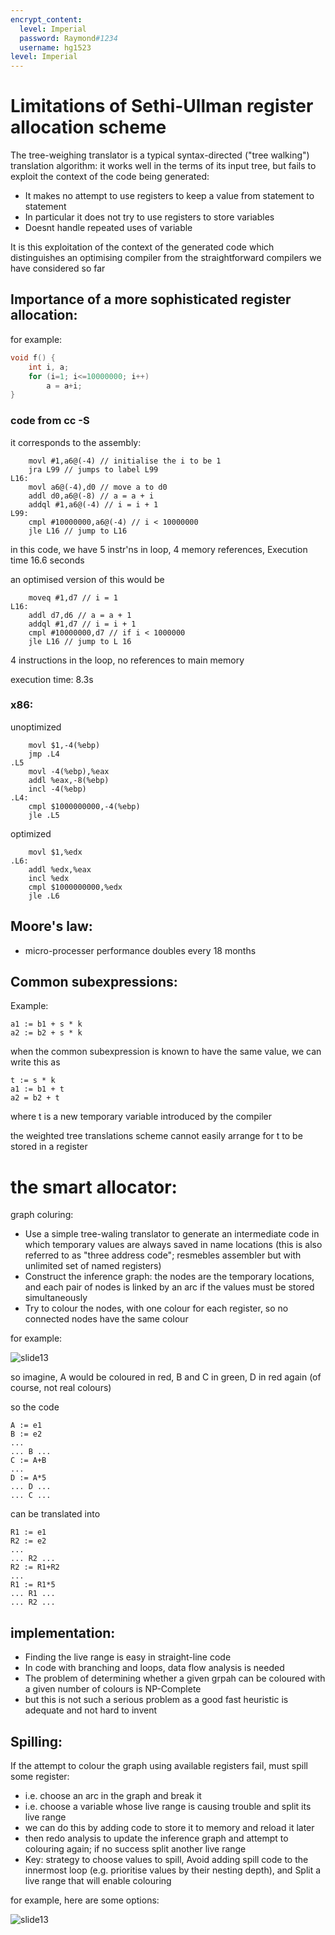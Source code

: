 ```yaml
---
encrypt_content:
  level: Imperial
  password: Raymond#1234
  username: hg1523
level: Imperial
---
```


# Limitations of Sethi-Ullman register allocation scheme

The tree-weighing translator is a typical syntax-directed ("tree walking") translation algorithm: it works well in the terms of its input tree, but fails to exploit the context of the code being generated:
- It makes no attempt to use registers to keep a value from statement to statement
- In particular it does not try to use registers to store variables
- Doesnt handle repeated uses of variable

It is this exploitation of the context of the generated code which distinguishes an  optimising compiler from the straightforward compilers we have considered so far


## Importance of a more sophisticated register allocation:

for example:

```C
void f() { 
	int i, a; 
	for (i=1; i<=10000000; i++) 
		a = a+i; 
}
```
### code from cc  -S
it corresponds to the assembly:

```assembly
	movl #1,a6@(-4) // initialise the i to be 1
	jra L99 // jumps to label L99
L16: 
	movl a6@(-4),d0 // move a to d0
	addl d0,a6@(-8) // a = a + i
	addql #1,a6@(-4) // i = i + 1
L99: 
	cmpl #10000000,a6@(-4) // i < 10000000
	jle L16 // jump to L16
```

in this code, we have 5 instr'ns in loop, 4 memory references, Execution time 16.6 seconds


an optimised version of this would be

```
	moveq #1,d7 // i = 1
L16: 
	addl d7,d6 // a = a + 1
	addql #1,d7 // i = i + 1
	cmpl #10000000,d7 // if i < 1000000
	jle L16 // jump to L 16
```

4 instructions in the loop, no references to main memory

execution time: 8.3s

### x86:

unoptimized

```assembly
	movl $1,-4(%ebp) 
	jmp .L4 
.L5 
	movl -4(%ebp),%eax 
	addl %eax,-8(%ebp) 
	incl -4(%ebp) 
.L4: 
	cmpl $1000000000,-4(%ebp) 
	jle .L5
```
optimized

```assembly
	movl $1,%edx 
.L6: 
	addl %edx,%eax 
	incl %edx 
	cmpl $1000000000,%edx 
	jle .L6
```

## Moore's law:

- micro-processer performance doubles every 18 months

## Common subexpressions:

Example:

```
a1 := b1 + s * k
a2 := b2 + s * k
```

when the common subexpression is known to have the same value, we can write this as

```
t := s * k
a1 := b1 + t
a2 = b2 + t
```

where t is a new temporary variable introduced by the compiler

the weighted tree translations scheme cannot easily arrange for t to be stored in a register

# the smart allocator:

graph coluring:

- Use a simple tree-waling translator to generate an intermediate code in which temporary values are always saved in name locations (this is also referred to as "three address code"; resmebles assembler but with unlimited set of named registers)
- Construct the inference graph: the nodes are the temporary locations, and each pair of nodes is linked by an arc if the values must be stored simultaneously
- Try to colour the nodes, with one colour for each register, so no connected nodes have the same colour

for example:

![slide13](../../../../../../assets/Imperial/50006/lecture5-part3-slide13.png)

so imagine, A would be coloured in red, B and C in green, D in red again (of course, not real colours)

so the code

```
A := e1 
B := e2 
... 
... B ... 
C := A+B 
... 
D := A*5 
... D ... 
... C ...
```

can be translated into

```
R1 := e1 
R2 := e2 
... 
... R2 ... 
R2 := R1+R2 
... 
R1 := R1*5 
... R1 ... 
... R2 ...
```

##  implementation:

- Finding the live range is easy in straight-line code
- In code with branching and loops, data flow analysis is needed
- The problem of determining whether a given grpah can be coloured with a given number of colours is NP-Complete
- but this is not such a serious problem as a good fast heuristic is adequate and not hard to invent

## Spilling:

If the attempt to colour the graph using available registers fail, must spill some register:

- i.e. choose an arc in the graph and break it
- i.e. choose a variable whose live range is causing trouble and split its live range
- we can do this by adding code to store it to memory and reload it later
- then redo analysis to update the inference graph and attempt to colouring again; if no success split another live range
- Key: strategy to choose values to spill, Avoid adding spill code to the innermost loop (e.g. prioritise values by their nesting depth), and Split a live range that will enable colouring

for example, here are some options:

![slide13](../../../../../../assets/Imperial/50006/lecture5-part3-slide19.png)